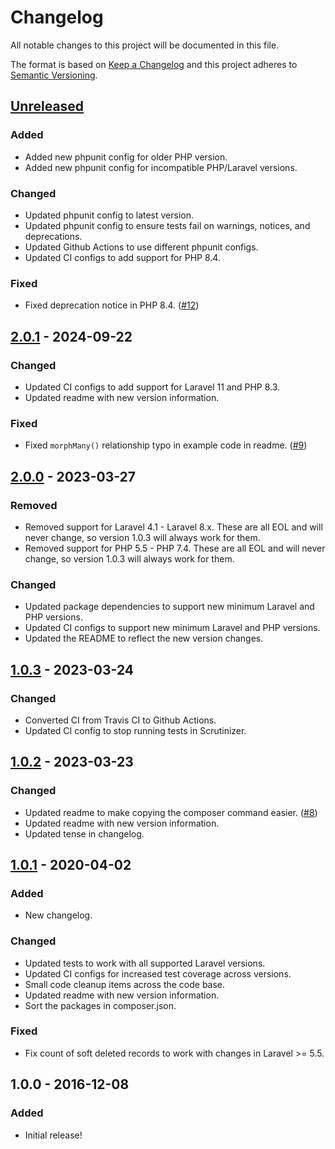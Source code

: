 # Changelog
All notable changes to this project will be documented in this file.

The format is based on [Keep a Changelog](https://keepachangelog.com/en/1.0.0/)
and this project adheres to [Semantic Versioning](https://semver.org/spec/v2.0.0.html).

## [Unreleased]
### Added
- Added new phpunit config for older PHP version.
- Added new phpunit config for incompatible PHP/Laravel versions.

### Changed
- Updated phpunit config to latest version.
- Updated phpunit config to ensure tests fail on warnings, notices, and deprecations.
- Updated Github Actions to use different phpunit configs.
- Updated CI configs to add support for PHP 8.4.

### Fixed
- Fixed deprecation notice in PHP 8.4. ([#12](https://github.com/shiftonelabs/laravel-cascade-deletes/pull/12))

## [2.0.1] - 2024-09-22
### Changed
- Updated CI configs to add support for Laravel 11 and PHP 8.3.
- Updated readme with new version information.

### Fixed
- Fixed `morphMany()` relationship typo in example code in readme. ([#9](https://github.com/shiftonelabs/laravel-cascade-deletes/pull/9))

## [2.0.0] - 2023-03-27
### Removed
- Removed support for Laravel 4.1 - Laravel 8.x. These are all EOL and will never change, so version 1.0.3 will always work for them.
- Removed support for PHP 5.5 - PHP 7.4. These are all EOL and will never change, so version 1.0.3 will always work for them.

### Changed
- Updated package dependencies to support new minimum Laravel and PHP versions.
- Updated CI configs to support new minimum Laravel and PHP versions.
- Updated the README to reflect the new version changes.

## [1.0.3] - 2023-03-24
### Changed
- Converted CI from Travis CI to Github Actions.
- Updated CI config to stop running tests in Scrutinizer.

## [1.0.2] - 2023-03-23
### Changed
- Updated readme to make copying the composer command easier. ([#8](https://github.com/shiftonelabs/laravel-cascade-deletes/pull/8))
- Updated readme with new version information.
- Updated tense in changelog.

## [1.0.1] - 2020-04-02
### Added
- New changelog.

### Changed
- Updated tests to work with all supported Laravel versions.
- Updated CI configs for increased test coverage across versions.
- Small code cleanup items across the code base.
- Updated readme with new version information.
- Sort the packages in composer.json.

### Fixed
- Fix count of soft deleted records to work with changes in Laravel >= 5.5.

## 1.0.0 - 2016-12-08
### Added
- Initial release!

[Unreleased]: https://github.com/shiftonelabs/laravel-cascade-deletes/compare/2.0.1...HEAD
[2.0.1]: https://github.com/shiftonelabs/laravel-cascade-deletes/compare/2.0.0...2.0.1
[2.0.0]: https://github.com/shiftonelabs/laravel-cascade-deletes/compare/1.0.3...2.0.0
[1.0.3]: https://github.com/shiftonelabs/laravel-cascade-deletes/compare/1.0.2...1.0.3
[1.0.2]: https://github.com/shiftonelabs/laravel-cascade-deletes/compare/1.0.1...1.0.2
[1.0.1]: https://github.com/shiftonelabs/laravel-cascade-deletes/compare/1.0.0...1.0.1
